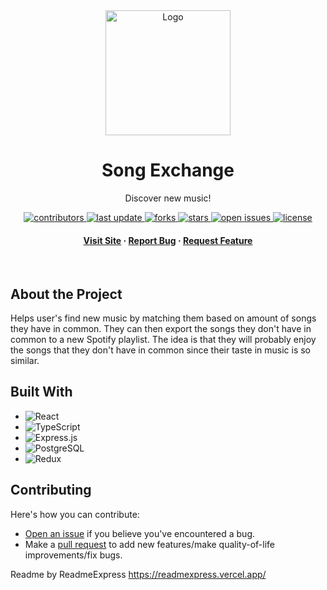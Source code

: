 
<div align="center">

<img src="https://songexchange.online/assets/blacklogo-81e088a4.png" alt="Logo" width="200" height="auto">
<h1>Song Exchange</h1>
<p>Discover new music!</p>


<!-- Badges -->

<p>
  <a href="https://github.com/DanielFirpo/SongExchange/graphs/contributors">
    <img src="https://img.shields.io/github/contributors/DanielFirpo/SongExchange" alt="contributors" />
  </a>
  <a href="">
    <img src="https://img.shields.io/github/last-commit/DanielFirpo/SongExchange" alt="last update" />
  </a>
  <a href="https://github.com/DanielFirpo/SongExchange/network/members">
    <img src="https://img.shields.io/github/forks/DanielFirpo/SongExchange" alt="forks" />
  </a>
  <a href="https://github.com/DanielFirpo/SongExchange/stargazers">
    <img src="https://img.shields.io/github/stars/DanielFirpo/SongExchange" alt="stars" />
  </a>
  <a href="https://github.com/DanielFirpo/SongExchange/issues/">
    <img src="https://img.shields.io/github/issues/DanielFirpo/SongExchange" alt="open issues" />
  </a>
  <a href="https://github.com/DanielFirpo/SongExchange/blob/master/LICENSE">
    <img src="https://img.shields.io/github/license/DanielFirpo/SongExchange.svg" alt="license" />
  </a>
</p>
    

<h4>
  <a href="https://songexchange.online/">Visit Site</a>
  <span> · </span>
    <a href="https://github.com/DanielFirpo/SongExchange/issues/">Report Bug</a>
  <span> · </span>
    <a href="https://github.com/DanielFirpo/SongExchange/issues/">Request Feature</a>
  </h4>
</div>
<br />

## About the Project 

Helps user's find new music by matching them based on amount of songs they have in common. They can then export the songs they don't have in common to a new Spotify playlist. The idea is that they will probably enjoy the songs that they don't have in common since their taste in music is so similar. 


## Built With 
 
 * ![React](https://img.shields.io/badge/react-%2320232a?style=for-the-badge&logo=react&logoColor=%2361DAFB) 
 * ![TypeScript](https://img.shields.io/badge/typescript-%23007ACC?style=for-the-badge&logo=typescript&logoColor=white) 
 * ![Express.js](https://img.shields.io/badge/expressjs-%23404d59?style=for-the-badge&logo=express&logoColor=%2361DAFB) 
 * ![PostgreSQL](https://img.shields.io/badge/postgresql-%23336791?style=for-the-badge&logo=postgresql&logoColor=white) 
 * ![Redux](https://img.shields.io/badge/redux-%23593d88?style=for-the-badge&logo=redux&logoColor=white) 

## Contributing 

Here's how you can contribute:

- [Open an issue]() if you believe you've encountered a bug.
- Make a [pull request]() to add new features/make quality-of-life improvements/fix bugs.

Readme by ReadmeExpress https://readmexpress.vercel.app/
         
